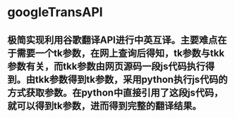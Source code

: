 # googleTransAPI
## 极简实现利用谷歌翻译API进行中英互译。主要难点在于需要一个tk参数，在网上查询后得知，tk参数与tkk参数有关，而tkk参数由网页源码一段js代码执行得到。由tkk参数得到tk参数，采用python执行js代码的方式获取参数。在python中直接引用了这段js代码，就可以得到tk参数，进而得到完整的翻译结果。
